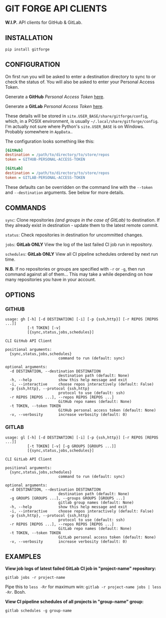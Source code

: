 # GIT FORGE API CLIENTS

**W.I.P.** API clients for GitHub & GitLab.

## INSTALLATION

`pip install gitforge`

## CONFIGURATION

On first run you will be asked to enter a destination directory to sync to or
check the status of. You will also be asked to enter your Personal Access
Token.

Generate a **GitHub** *Personal Access Token* [here](https://github.com/settings/tokens).

Generate a **GitLab** *Personal Access Token* [here](https://gitlab.com/profile/personal_access_tokens).

These details will be stored in `site.USER_BASE/share/gitforge/config`, which,
in a POSIX environment, is usually `~/.local/share/gitforge/config`. I'm
actually not sure where Python's `site.USER_BASE` is on Windows. Probably
somewhere in `AppData`..

The configuration looks something like this:

``` ini
[GitHub]
destination = /path/to/directory/to/store/repos
token = GITHUB-PERSONAL-ACCESS-TOKEN

[GitLab]
destination = /path/to/directory/to/store/repos
token = GITLAB-PERSONAL-ACCESS-TOKEN
```

These defaults can be overridden on the command line with the `--token` and
`--destination` arguments. See below for more details.

## COMMANDS

`sync`: Clone repositories *(and groups in the case of GitLab)* to
destination. If they already exist in destination - update them to the latest
remote commit.

`status`: Check repositories in destination for uncommitted changes.

`jobs`: **GitLab ONLY** View the log of the last failed CI job run in repository.

`schedules`: **GitLab ONLY** View all CI pipeline schedules ordered by next run
time.

**N.B.** If no repositories or groups are specified with `-r` or `-g`, then run
command against all of them... This may take a while depending on how many
repositories you have in your account.

## OPTIONS

### GITHUB

``` text
usage: gh [-h] [-d DESTINATION] [-i] [-p {ssh,http}] [-r REPOS [REPOS ...]]
          [-t TOKEN] [-v]
          [{sync,status,jobs,schedules}]

CLI GitHub API Client

positional arguments:
  {sync,status,jobs,schedules}
                        command to run (default: sync)

optional arguments:
  -d DESTINATION, --destination DESTINATION
                        destination path (default: None)
  -h, --help            show this help message and exit
  -i, --interactive     choose repos interactively (default: False)
  -p {ssh,http}, --protocol {ssh,http}
                        protocol to use (default: ssh)
  -r REPOS [REPOS ...], --repos REPOS [REPOS ...]
                        GitHub repo names (default: None)
  -t TOKEN, --token TOKEN
                        GitHub personal access token (default: None)
  -v, --verbosity       increase verbosity (default: 0)
```

### GITLAB

``` text
usage: gl [-h] [-d DESTINATION] [-i] [-p {ssh,http}] [-r REPOS [REPOS ...]]
          [-t TOKEN] [-v] [-g GROUPS [GROUPS ...]]
          [{sync,status,jobs,schedules}]

CLI GitLab API Client

positional arguments:
  {sync,status,jobs,schedules}
                        command to run (default: sync)

optional arguments:
  -d DESTINATION, --destination DESTINATION
                        destination path (default: None)
  -g GROUPS [GROUPS ...], --groups GROUPS [GROUPS ...]
                        gitlab group names (default: None)
  -h, --help            show this help message and exit
  -i, --interactive     choose repos interactively (default: False)
  -p {ssh,http}, --protocol {ssh,http}
                        protocol to use (default: ssh)
  -r REPOS [REPOS ...], --repos REPOS [REPOS ...]
                        GitLab repo names (default: None)
  -t TOKEN, --token TOKEN
                        GitLab personal access token (default: None)
  -v, --verbosity       increase verbosity (default: 0)
```

## EXAMPLES

**View job logs of latest failed GitLab CI job in "project-name" repository:**

`gitlab jobs -r project-name`

Pipe this to `less -Rr` for maximum win: `gitlab -r project-name jobs | less
-Rr`. Bosh.

**View CI pipeline schedules of all projects in "group-name" group:**

`gitlab schedules -g group-name`
